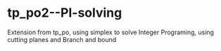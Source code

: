 # tp_po2--PI-solving
Extension from tp_po, using simplex to solve Integer Programing, using cutting planes and Branch and bound

